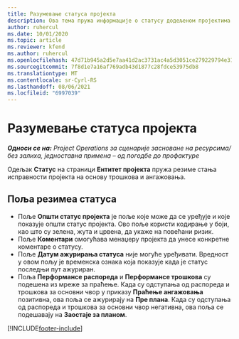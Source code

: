 ```yaml
---
title: Разумевање статуса пројекта
description: Ова тема пружа информације о статусу додељеном пројектима у услузи Dynamics 365 Project Operations.
author: ruhercul
ms.date: 10/01/2020
ms.topic: article
ms.reviewer: kfend
ms.author: ruhercul
ms.openlocfilehash: 47d71b945a2d5e7aa41d2ac3731ac4a5d3051ce279229794e31c9673f688130e
ms.sourcegitcommit: 7f8d1e7a16af769adb43d1877c28fdce53975db8
ms.translationtype: MT
ms.contentlocale: sr-Cyrl-RS
ms.lasthandoff: 08/06/2021
ms.locfileid: "6997039"
---
```

# <a name="understand-project-status"></a>Разумевање статуса пројекта

_**Односи се на:** Project Operations за сценарије засноване на ресурсима/без залиха, једноставна примена – од погодбе до профактуре_


Одељак **Статус** на страници **Ентитет пројекта** пружа резиме стања исправности пројекта на основу трошкова и ангажовања.


## <a name="status-summary-fields"></a>Поља резимеа статуса

- Поље **Општи статус пројекта** је поље које може да се уређује и које показује општи статус пројекта. Ово поље користи кодирање у боји, као што су зелена, жута и црвена, да укаже на повећани ризик. 
- Поље **Коментари** омогућава менаџеру пројекта да унесе конкретне коментаре о статусу. 
- Поље **Датум ажурирања статуса** није могуће уређивати. Вредност у овом пољу је временска ознака која показује када је статус последњи пут ажуриран.
- Поља **Перформансе распореда** и **Перформансе трошкова** су подешена из мреже за праћење. Када су одступања од распореда и трошкова за основни чвор у приказу **Праћење ангажовања** позитивна, ова поља се ажурирају на **Пре плана**. Када су одступања од распореда и трошкова за основни чвор негативна, ова поља се подешавају на **Заостаје за планом**.


[!INCLUDE[footer-include](../includes/footer-banner.md)]